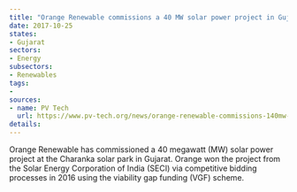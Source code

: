 ```yaml
---
title: "Orange Renewable commissions a 40 MW solar power project in Gujarat"
date: 2017-10-25
states:
- Gujarat
sectors:
- Energy
subsectors:
- Renewables
tags:
- 
sources:
- name: PV Tech
  url: https://www.pv-tech.org/news/orange-renewable-commissions-140mw-of-solar-projects-in-gujarat-and-maharas
details:
---
```


Orange Renewable has commissioned a 40 megawatt (MW) solar power project at the Charanka solar park in Gujarat. Orange won the project from the Solar Energy Corporation of India (SECI) via competitive bidding processes in 2016 using the viability gap funding (VGF) scheme. 
